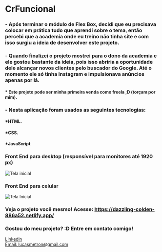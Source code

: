 # CrFuncional

### - Após terminar o módulo de Flex Box, decidi que eu precisava colocar em prática tudo que aprendi sobre o tema, então percebi que a academia onde eu treino não tinha site e com isso surgiu a ideia de desenvolver este projeto.

### - Quando finalizei o projeto mostrei para o dono da academia e ele gostou bastante da ideia, pois isso abriria a oportunidade dele alcançar novos clientes pelo buscador do Google. Até o momento ele só tinha Instagram e impulsionava anúncios apenas por lá. 

#### * Este projeto pode ser minha primeira venda como freela ;D (torçam por mim).

### - Nesta aplicação foram usados as seguintes tecnologias:

#### *HTML.
#### *CSS.
#### *JavaScript


### Front End para desktop (responsível para monitores até 1920 px)
![Tela inicial](./images/desktop1.gif)

### Front End para celular
![Tela Inicial](./images/celular1.gif)

### Veja o projeto você mesmo! Acesse: https://dazzling-colden-886a52.netlify.app/

### Gostou do meu projeto? :D Entre em contato comigo! 
[Linkedin](https://www.linkedin.com/in/lucas-rosa-058683102/) <br/>
[Email: lucasmetron@gmail.com](mailto:lucasmetron@gmail.com)

